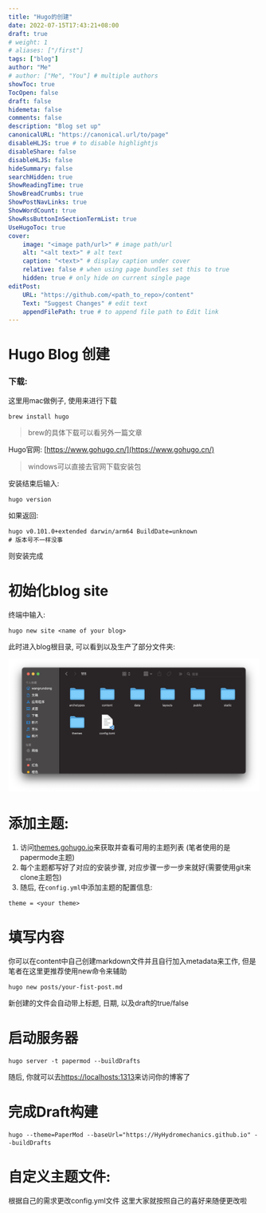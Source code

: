 ```yaml
---
title: "Hugo的创建"
date: 2022-07-15T17:43:21+08:00
draft: true
# weight: 1
# aliases: ["/first"]
tags: ["blog"]
author: "Me"
# author: ["Me", "You"] # multiple authors
showToc: true
TocOpen: false
draft: false
hidemeta: false
comments: false
description: "Blog set up"
canonicalURL: "https://canonical.url/to/page"
disableHLJS: true # to disable highlightjs
disableShare: false
disableHLJS: false
hideSummary: false
searchHidden: true
ShowReadingTime: true
ShowBreadCrumbs: true
ShowPostNavLinks: true
ShowWordCount: true
ShowRssButtonInSectionTermList: true
UseHugoToc: true
cover:
    image: "<image path/url>" # image path/url
    alt: "<alt text>" # alt text
    caption: "<text>" # display caption under cover
    relative: false # when using page bundles set this to true
    hidden: true # only hide on current single page
editPost:
    URL: "https://github.com/<path_to_repo>/content"
    Text: "Suggest Changes" # edit text
    appendFilePath: true # to append file path to Edit link
---
```

# **Hugo Blog 创建**

### 下载:
这里用mac做例子, 使用来进行下载

```dos
brew install hugo
```
> brew的具体下载可以看另外一篇文章

Hugo官网: [https://www.gohugo.cn/](https://www.gohugo.cn/)

> windows可以直接去官网下载安装包

安装结束后输入:

```dos
hugo version
```

如果返回:

```dos
hugo v0.101.0+extended darwin/arm64 BuildDate=unknown
# 版本号不一样没事
```

则安装完成

# 初始化blog site

终端中输入:
```dos
hugo new site <name of your blog>
```

此时进入blog根目录, 可以看到以及生产了部分文件夹:

![截屏2022-07-15 17.50.29](./pic/%E6%88%AA%E5%B1%8F2022-07-15%2017.50.29.png)

# 添加主题:

1. 访问[themes.gohugo.io](https://themes.gohugo.io)来获取并查看可用的主题列表 (笔者使用的是papermode主题)
2. 每个主题都写好了对应的安装步骤, 对应步骤一步一步来就好(需要使用git来clone主题包)
3. 随后, 在`config.yml`中添加主题的配置信息: 

```
theme = <your theme>
```

# 填写内容
你可以在content中自己创建markdown文件并且自行加入metadata来工作, 但是笔者在这里更推荐使用new命令来辅助
```dos
hugo new posts/your-fist-post.md
```

新创建的文件会自动带上标题, 日期, 以及draft的true/false

# 启动服务器

```dos
hugo server -t papermod --buildDrafts
```

随后, 你就可以去[https://localhosts:1313](https://localhosts:1313)来访问你的博客了

# 完成Draft构建

```
hugo --theme=PaperMod --baseUrl="https://HyHydromechanics.github.io" --buildDrafts
```



# 自定义主题文件:
根据自己的需求更改config.yml文件
这里大家就按照自己的喜好来随便更改啦
